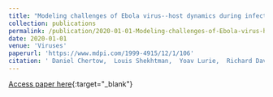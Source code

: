 ```yaml
---
title: "Modeling challenges of Ebola virus--host dynamics during infection and treatment"
collection: publications
permalink: /publication/2020-01-01-Modeling-challenges-of-Ebola-virus-host-dynamics-during-infection-and-treatment
date: 2020-01-01
venue: 'Viruses'
paperurl: 'https://www.mdpi.com/1999-4915/12/1/106'
citation: ' Daniel Chertow,  Louis Shekhtman,  Yoav Lurie,  Richard Davey,  Theo Heller,  Harel Dahari, &quot;Modeling challenges of Ebola virus--host dynamics during infection and treatment.&quot; Viruses, 2020.'
---
```

[Access paper here](https://www.mdpi.com/1999-4915/12/1/106){:target="_blank"}
